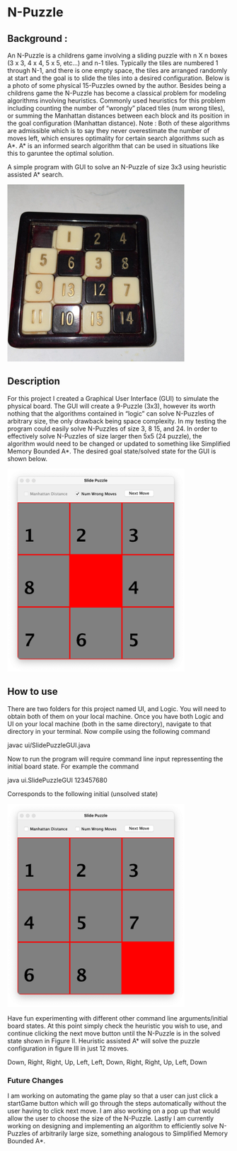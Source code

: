 # N-Puzzle
## Background :<br>

An N-Puzzle is a childrens game involving a sliding puzzle with n X n boxes (3 x 3, 4 x 4, 5 x 5, etc…) and n-1 tiles. Typically the tiles are numbered 1 through N-1, and there is one empty space, the tiles are arranged randomly at start and the goal is to slide the tiles into a desired configuration. Below is a photo of some physical 15-Puzzles owned by the author. Besides being a childrens game the N-Puzzle has become a classical problem for modeling algorithms involving heuristics. Commonly used heuristics for this problem including counting the number of “wrongly” placed tiles (num wrong tiles), or summing the Manhattan distances between each block and its position in the goal configuration (Manhattan distance). Note : Both of these algorithms are admissible which is to say they never overestimate the number of moves left, which ensures optimality for certain search algorithms such as A*. A* is an informed search algorithm that can be used in situations like this to garuntee the optimal solution.

A simple program with GUI to solve an N-Puzzle of size 3x3 using heuristic assisted A* search.

<img src="images/PhysicalPuzzle.png" alt="Physical N-Puzzle" width="400">

## Description
For this project I created a Graphical User Interface (GUI) to simulate the physical board. The GUI will create a 9-Puzzle (3x3), however its worth nothing that the algorithms contained in “logic” can solve N-Puzzles of arbitrary size, the only drawback being space complexity. In my testing the program could easily solve N-Puzzles of size 3, 8 15, and 24. In order to effectively solve N-Puzzles of size larger then 5x5 (24 puzzle), the algorithm would need to be changed or updated to something like Simplified Memory Bounded A*. The desired goal state/solved state for the GUI is shown below.

<img src="images/SolvedState.png" alt="A solved N-Puzzle" width="400">

## How to use
There are two folders for this project named UI, and Logic. You will need to obtain both of them on your local machine. Once you have both Logic and UI on your local machine (both in the same directory), navigate to that directory in your terminal. Now compile using the following command 

javac ui/SlidePuzzleGUI.java

Now to run the program will require command line input repressenting the initial board state. For example the command 

java ui.SlidePuzzleGUI 123457680

Corresponds to the following initial (unsolved state)

<img src="images/InitialState.png" alt="A solved N-Puzzle" width="400"><br>

Have fun experimenting with different other command line arguments/initial board states. At this point simply check the heuristic you wish to use, and continue clicking the next move button until the N-Puzzle is in the solved state shown in Figure II. Heuristic assisted A* will solve the puzzle configuration in figure III in just 12 moves.

Down, Right, Right, Up, Left, Left, Down, Right, Right, Up, Left, Down

### Future Changes
I am working on automating the game play so that a user can just click a startGame button which will go through the steps automatically without the user having to click next move. I am also working on a pop up that would allow the user to choose the size of the N-Puzzle. Lastly I am currently working on designing and implementing an algorithm to efficiently solve N-Puzzles of arbitrarily large size, something analogous to Simplified Memory Bounded A*.
